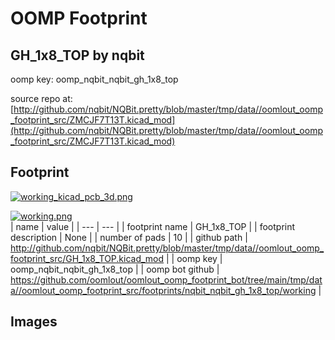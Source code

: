 # OOMP Footprint  
## GH_1x8_TOP  by nqbit  
  
oomp key: oomp_nqbit_nqbit_gh_1x8_top  
  
source repo at: [http://github.com/nqbit/NQBit.pretty/blob/master/tmp/data//oomlout_oomp_footprint_src/ZMCJF7T13T.kicad_mod](http://github.com/nqbit/NQBit.pretty/blob/master/tmp/data//oomlout_oomp_footprint_src/ZMCJF7T13T.kicad_mod)  
## Footprint  
  
[![working_kicad_pcb_3d.png](working_kicad_pcb_3d_600.png)](working_kicad_pcb_3d.png)  
  
[![working.png](working_600.png)](working.png)  
| name | value | 
| --- | --- | 
| footprint name | GH_1x8_TOP | 
| footprint description | None | 
| number of pads | 10 | 
| github path | http://github.com/nqbit/NQBit.pretty/blob/master/tmp/data//oomlout_oomp_footprint_src/GH_1x8_TOP.kicad_mod | 
| oomp key | oomp_nqbit_nqbit_gh_1x8_top | 
| oomp bot github | https://github.com/oomlout/oomlout_oomp_footprint_bot/tree/main/tmp/data//oomlout_oomp_footprint_src/footprints/nqbit_nqbit_gh_1x8_top/working | 
## Images  
